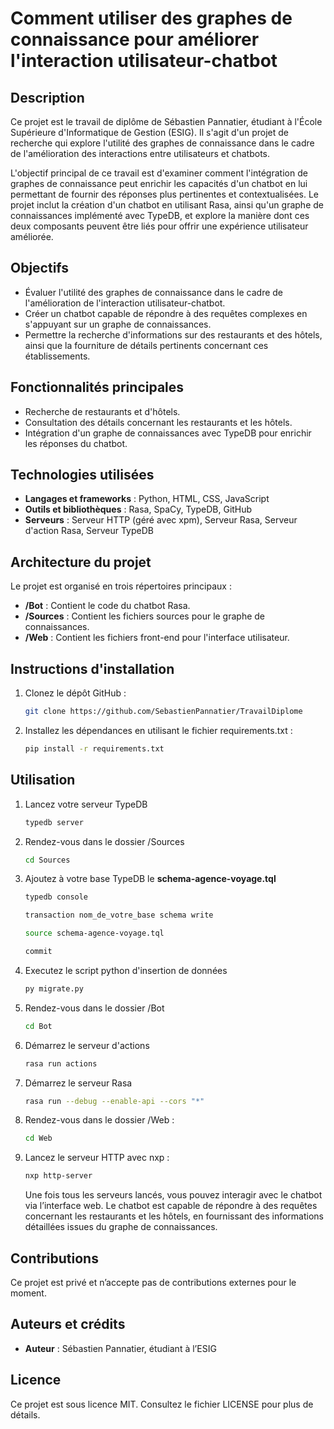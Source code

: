 # Comment utiliser des graphes de connaissance pour améliorer l'interaction utilisateur-chatbot

## Description

Ce projet est le travail de diplôme de Sébastien Pannatier, étudiant à l'École Supérieure d'Informatique de Gestion (ESIG). Il s'agit d'un projet de recherche qui explore l'utilité des graphes de connaissance dans le cadre de l'amélioration des interactions entre utilisateurs et chatbots.

L'objectif principal de ce travail est d'examiner comment l'intégration de graphes de connaissance peut enrichir les capacités d'un chatbot en lui permettant de fournir des réponses plus pertinentes et contextualisées. Le projet inclut la création d'un chatbot en utilisant Rasa, ainsi qu'un graphe de connaissances implémenté avec TypeDB, et explore la manière dont ces deux composants peuvent être liés pour offrir une expérience utilisateur améliorée.

## Objectifs

- Évaluer l'utilité des graphes de connaissance dans le cadre de l'amélioration de l'interaction utilisateur-chatbot.
- Créer un chatbot capable de répondre à des requêtes complexes en s'appuyant sur un graphe de connaissances.
- Permettre la recherche d'informations sur des restaurants et des hôtels, ainsi que la fourniture de détails pertinents concernant ces établissements.

## Fonctionnalités principales

- Recherche de restaurants et d'hôtels.
- Consultation des détails concernant les restaurants et les hôtels.
- Intégration d'un graphe de connaissances avec TypeDB pour enrichir les réponses du chatbot.

## Technologies utilisées

- **Langages et frameworks** : Python, HTML, CSS, JavaScript
- **Outils et bibliothèques** : Rasa, SpaCy, TypeDB, GitHub
- **Serveurs** : Serveur HTTP (géré avec xpm), Serveur Rasa, Serveur d'action Rasa, Serveur TypeDB

## Architecture du projet

Le projet est organisé en trois répertoires principaux :

- **/Bot** : Contient le code du chatbot Rasa.
- **/Sources** : Contient les fichiers sources pour le graphe de connaissances.
- **/Web** : Contient les fichiers front-end pour l'interface utilisateur.

## Instructions d'installation

1. Clonez le dépôt GitHub :
   ```bash
   git clone https://github.com/SebastienPannatier/TravailDiplome
   ```
2. Installez les dépendances en utilisant le fichier requirements.txt :
   ```bash
   pip install -r requirements.txt
   ```

## Utilisation

1. Lancez votre serveur TypeDB
   ```bash
   typedb server
   ```
2. Rendez-vous dans le dossier /Sources
   ```bash
   cd Sources
   ```
3. Ajoutez à votre base TypeDB le **schema-agence-voyage.tql**
   ```bash
   typedb console
   ```
   ```bash
   transaction nom_de_votre_base schema write
   ```
   ```bash
   source schema-agence-voyage.tql
   ```
   ```bash
   commit
   ```
4. Executez le script python d'insertion de données
   ```bash
   py migrate.py
   ```
5. Rendez-vous dans le dossier /Bot
   ```bash
   cd Bot
   ```
6. Démarrez le serveur d'actions
   ```bash
   rasa run actions
   ```
7. Démarrez le serveur Rasa
   ```bash
   rasa run --debug --enable-api --cors "*"
   ```
8. Rendez-vous dans le dossier /Web :
   ```bash
   cd Web
   ```
9. Lancez le serveur HTTP avec nxp :
   ```bash
   nxp http-server
   ```
   Une fois tous les serveurs lancés, vous pouvez interagir avec le chatbot via l’interface web. Le chatbot est capable de répondre à des requêtes concernant les restaurants et les hôtels, en fournissant des informations détaillées issues du graphe de connaissances.

## Contributions

Ce projet est privé et n’accepte pas de contributions externes pour le moment.

## Auteurs et crédits

- **Auteur** : Sébastien Pannatier, étudiant à l’ESIG

## Licence

Ce projet est sous licence MIT. Consultez le fichier LICENSE pour plus de détails.
